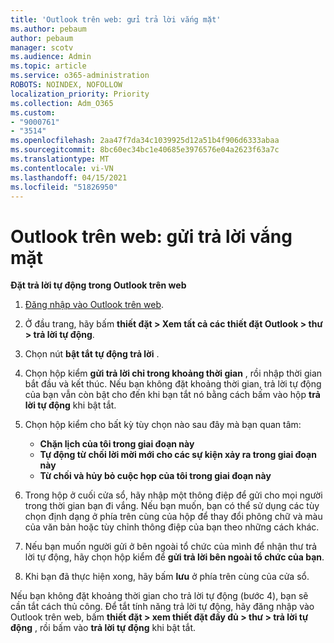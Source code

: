 ```yaml
---
title: 'Outlook trên web: gửi trả lời vắng mặt'
ms.author: pebaum
author: pebaum
manager: scotv
ms.audience: Admin
ms.topic: article
ms.service: o365-administration
ROBOTS: NOINDEX, NOFOLLOW
localization_priority: Priority
ms.collection: Adm_O365
ms.custom:
- "9000761"
- "3514"
ms.openlocfilehash: 2aa47f7da34c1039925d12a51b4f906d6333abaa
ms.sourcegitcommit: 8bc60ec34bc1e40685e3976576e04a2623f63a7c
ms.translationtype: MT
ms.contentlocale: vi-VN
ms.lasthandoff: 04/15/2021
ms.locfileid: "51826950"
---
```

# <a name="outlook-on-the-web-send-out-of-office-replies"></a>Outlook trên web: gửi trả lời vắng mặt

**Đặt trả lời tự động trong Outlook trên web**

1. [Đăng nhập vào Outlook trên web](https://support.office.com/article/how-to-sign-in-to-outlook-on-the-web-763fab4d-0138-4814-b450-37fc286bcb79).

2. Ở đầu trang, hãy bấm **thiết đặt > Xem tất cả các thiết đặt Outlook > thư > trả lời tự động**.

3. Chọn nút **bật tắt tự động trả lời** .

4. Chọn hộp kiểm **gửi trả lời chỉ trong khoảng thời gian** , rồi nhập thời gian bắt đầu và kết thúc. Nếu bạn không đặt khoảng thời gian, trả lời tự động của bạn vẫn còn bật cho đến khi bạn tắt nó bằng cách bấm vào hộp **trả lời tự động** khi bật tắt.

5. Chọn hộp kiểm cho bất kỳ tùy chọn nào sau đây mà bạn quan tâm:
    - **Chặn lịch của tôi trong giai đoạn này**
    - **Tự động từ chối lời mời mới cho các sự kiện xảy ra trong giai đoạn này**
    - **Từ chối và hủy bỏ cuộc họp của tôi trong giai đoạn này**

6. Trong hộp ở cuối cửa sổ, hãy nhập một thông điệp để gửi cho mọi người trong thời gian bạn đi vắng. Nếu bạn muốn, bạn có thể sử dụng các tùy chọn định dạng ở phía trên cùng của hộp để thay đổi phông chữ và màu của văn bản hoặc tùy chỉnh thông điệp của bạn theo những cách khác.

7. Nếu bạn muốn người gửi ở bên ngoài tổ chức của mình để nhận thư trả lời tự động, hãy chọn hộp kiểm để **gửi trả lời bên ngoài tổ chức của bạn**.

8. Khi bạn đã thực hiện xong, hãy bấm **lưu** ở phía trên cùng của cửa sổ.

Nếu bạn không đặt khoảng thời gian cho trả lời tự động (bước 4), bạn sẽ cần tắt cách thủ công. Để tắt tính năng trả lời tự động, hãy đăng nhập vào Outlook trên web, bấm **thiết đặt > xem thiết đặt đầy đủ > thư > trả lời tự động** , rồi bấm vào **trả lời tự động** khi bật tắt.
